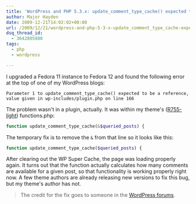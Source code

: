 ```yaml
---
title: 'WordPress and PHP 5.3.x: update_comment_type_cache() expected to be a reference'
author: Major Hayden
date: 2009-12-21T14:02:02+00:00
url: /2009/12/21/wordpress-and-php-5-3-x-update_comment_type_cache-expected-to-be-a-reference/
dsq_thread_id:
  - 3642805880
tags:
  - php
  - wordpress

---
```

I upgraded a Fedora 11 instance to Fedora 12 and found the following error at the top of one of my WordPress blogs:

```
Parameter 1 to update_comment_type_cache() expected to be a reference,
value given in wp-includes/plugin.php on line 166
```

The problem wasn't in a plugin, actually. It was within my theme's ([R755-light][1]) functions.php:

```php
function update_comment_type_cache(&$queried_posts) {
```

The temporary fix is to remove the `&` from that line so it looks like this:

```php
function update_comment_type_cache($queried_posts) {
```

After clearing out the WP Super Cache, the page was loading properly again. It turns out that the function actually calculates how many comments are available for a given post, so that functionality is working properly right now. A few theme authors are already releasing new versions to fix this bug, but my theme's author has not.

> The credit for the fix goes to someone in the [WordPress forums][2].

 [1]: http://wordpress.org/extend/themes/r755-light
 [2]: http://wordpress.org/support/topic/297878?replies=8
